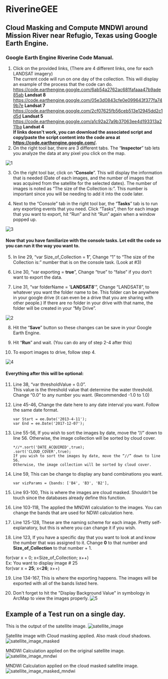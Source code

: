 # RiverineGEE

## Cloud Masking and Compute MNDWI around Mission River near Refugio, Texas using Google Earth Engine.

### Google Earth Engine Riverine Code Manual.

1.	Click on the provided links, (There are 4 different links, one for each LANDSAT imagery)        
        The current code will run on one day of the collection. This will display an example of the process that the code can do.
        https://code.earthengine.google.com/6ab54a2762ac681fafaaa47b9ade85ab **Landsat 8**
        https://code.earthengine.google.com/05e3d0843cfe0e099643f377fa749b7e **Landsat 7**
        https://code.earthengine.google.com/2cf07625fb56ceb513e12945dd2c1d5d **Landsat 5**
        https://code.earthengine.google.com/a1c92a27a9b37063ee4d193313a211ba **Landsat 4**        
**If links doesn't work, you can download the associated script and copy/paste the script content into the code area at https://code.earthengine.google.com/.**
2.	On the right tool bar, there are 3 different tabs. The “**Inspector**” tab lets you analyze the data at any pixel you click on the map.

![1](https://user-images.githubusercontent.com/29620463/33814295-e989ac34-ddee-11e7-98f1-176ee81198be.PNG)

3.	On the right tool bar, click on “**Console**”. This will display the information that is needed (Date of each images, and the number of images that was acquired from the satellite for the selected dates). The number of images is noted as “The size of the Collection is:”. This number is important since you will be needing to add it into the code later.

4.	Next to the “Console” tab in the right tool bar, the “**Tasks**” tab is to run any exporting events that you need. Click “Tasks”, then for each image that you want to export, hit “Run” and hit “Run” again when a window popped up.

![3](https://user-images.githubusercontent.com/29620463/33814493-1df836e2-ddf0-11e7-87dc-d056e779d5a8.PNG)

#### Now that you have familiarize with the console tasks. Let edit the code so you can run it the way you want to.

5.	In line 29, “var Size_of_Collection = **1**”, Change “1” to “The size of the Collection is:” number that is on the console task. (Look at #3)

6.	Line 30, “var exporting = **true**”, Change “true” to “false” if you don’t want to export the data.

7.	Line 31, “var folderName = '**LANDSAT8**'”, Change “LANDSAT8”, to whatever you want the folder name to be. This folder can be anywhere in your google drive (it can even be a drive that you are sharing with other people.) If there are no folder in your drive with that name, the folder will be created in your “My Drive”.

![2](https://user-images.githubusercontent.com/29620463/33814414-b24b102c-ddef-11e7-83e0-f2efa98db534.PNG)


8.	Hit the “**Save**” button so these changes can be save in your Google Earth Engine.

9.	Hit “**Run**” and wait. (You can do any of step 2-4 after this)

10.	To export images to drive, follow step 4.

![4](https://user-images.githubusercontent.com/29620463/33814732-e6d9879a-ddf1-11e7-9713-3a70fbb64ac3.PNG)

#### Everything after this will be optional:

11.	Line 38, “var thresholdValue = 0.0”.        
        This value is the threshold value that determine the water threshold. Change “0.0” to any number you want. (Recommended -1.0 to 1.0)
        
12.	Line 45-46, Change the date here to any date interval you want. Follow the same date format.

        var Start = ee.Date('2013-4-11');        
        var End = ee.Date('2017-12-07');        
        
        
13.	Line 55-56, If you wish to sort the images by date, move the “//” down to line 56. Otherwise, the image collection will be sorted by cloud cover.

        *//*.sort('DATE_ACQUIRED',true);        
        .sort('CLOUD_COVER',true);        
        If you wish to sort the images by date, move the “//” down to line 56. 
        Otherwise, the image collection will be sorted by cloud cover.
        
14.	Line 59, This can be change to display any band combinations you want.

        var vizParams = {bands: ['B4', 'B3', 'B2'],         
        
15.	Line 93-100, This is where the images are cloud masked. Shouldn’t be touch since the databases already define this function.

16.	Line 103-118, The applied the MNDWI calculation to the images. You can change the bands that are used for NDWI calculation here.

17.	Line 125-128, These are the naming scheme for each image. Pretty self-explanatory, but this is where you can change it if you wish.

18.	Line 123, If you have a specific day that you want to look at and know the number that was assigned to it. Change **0** to that number and **Size_of_Collection** to that number + 1. 
  
  for(var x = 0; x<Size_of_Collection; x++)    
  Ex: You want to display image # 25  
  for(var x = **25**; x<**26**; x++)  

19. Line 134-167, This is where the exporting happens. The images will be exported with all of the bands listed here.

20. Don't forget to hit the "Display Background Value" in symbology in ArcMap to view the images properly.
![5](https://user-images.githubusercontent.com/29620463/33814787-55e40e44-ddf2-11e7-8182-553c2f854651.PNG)









## Example of a Test run on a single day.

This is the output of the satellite image.
![satellite_image](https://user-images.githubusercontent.com/29620463/33815127-a408e638-ddf4-11e7-94cb-29751aec4f24.PNG)

Satellite image with Cloud masking applied. Also mask cloud shadows.
![satellite_image_masked](https://user-images.githubusercontent.com/29620463/33815167-f7c4366a-ddf4-11e7-8a04-26c30e5ad41e.PNG)

MNDWI Calculation applied on the original satellite image.
![satellite_image_mndwi](https://user-images.githubusercontent.com/29620463/33815210-51759e1a-ddf5-11e7-96c8-b376be697911.PNG)

MNDWI Calculation applied on the cloud masked satellite image.
![satellite_image_masked_mndwi](https://user-images.githubusercontent.com/29620463/33815209-516488d2-ddf5-11e7-8e7e-f1565a6dddb0.PNG)

